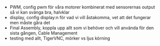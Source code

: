- PWM, config pwm för våra motorer kombinerat med sensorernas output så vi kan svänga bra, halvklar
- display, config display:n för vad vi vill åstakomma, vet att det fungerar men måste gåra det
- Final Assembly, koppla upp allt som vi behöver och vill använda för den sista gången, Cable Management
- testing med allt, TigerVNC, mörker vs ljus körning
